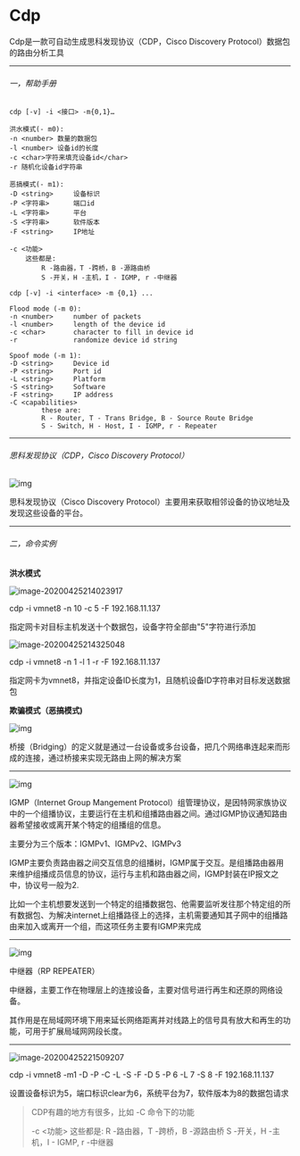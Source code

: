 

# Cdp

Cdp是一款可自动生成思科发现协议（CDP，Cisco Discovery Protocol）数据包的路由分析工具

----

###### 一，帮助手册

[CN]:翻译

```
cdp [-v] -i <接口> -m{0,1}…

洪水模式(- m0):
-n <number> 数量的数据包
-l <number> 设备id的长度
-c <char>字符来填充设备id</char>
-r 随机化设备id字符串

恶搞模式(- m1):
-D <string>		设备标识
-P <字符串>	  端口id
-L <字符串>      平台 
-S <字符串>      软件版本
-F <string>     IP地址

-c <功能>
	这些都是:
		R -路由器，T -跨桥，B -源路由桥
		S -开关，H -主机，I - IGMP, r -中继器
```



[EN]:官方

```
cdp [-v] -i <interface> -m {0,1} ...

Flood mode (-m 0):
-n <number>     number of packets
-l <number>     length of the device id
-c <char>       character to fill in device id
-r              randomize device id string

Spoof mode (-m 1):
-D <string>     Device id
-P <string>     Port id
-L <string>     Platform
-S <string>     Software
-F <string>     IP address
-C <capabilities>
        these are:
        R - Router, T - Trans Bridge, B - Source Route Bridge
        S - Switch, H - Host, I - IGMP, r - Repeater
```

---



###### 思科发现协议（CDP，Cisco Discovery Protocol）



![img](http://pic.baike.soso.com/p/20140512/20140512094400-718186260.jpg)



思科发现协议（Cisco Discovery Protocol）主要用来获取相邻设备的协议地址及发现这些设备的平台。

---



###### 二，命令实例

__洪水模式__

![image-20200425214023917](/home/kun/.config/Typora/typora-user-images/image-20200425214023917.png)

cdp -i vmnet8 -n 10 -c 5 -F 192.168.11.137

指定网卡对目标主机发送十个数据包，设备字符全部由"5"字符进行添加



![image-20200425214325048](/home/kun/.config/Typora/typora-user-images/image-20200425214325048.png)

cdp -i vmnet8 -n 1 -l 1 -r -F 192.168.11.137

指定网卡为vmnet8，并指定设备ID长度为1，且随机设备ID字符串对目标发送数据包



__欺骗模式（恶搞模式)__



![img](http://pic.baike.soso.com/p/20140127/20140127103142-1154844441.jpg)



桥接（Bridging）的定义就是通过一台设备或多台设备，把几个网络串连起来而形成的连接，通过桥接来实现无路由上网的解决方案

---



![img](http://pic.baike.soso.com/ugc/baikepic2/7062/20150122123705-450280553.jpg/0)



IGMP（Internet Group Mangement Protocol）组管理协议，是因特网家族协议中的一个组播协议，主要运行在主机和组播路由器之间。通过IGMP协议通知路由器希望接收或离开某个特定的组播组的信息。

主要分为三个版本：IGMPv1、IGMPv2、IGMPv3



IGMP主要负责路由器之间交互信息的组播树，IGMP属于交互。是组播路由器用来维护组播成员信息的协议，运行与主机和路由器之间，IGMP封装在IP报文之中，协议号一般为2.



比如一个主机想要发送到一个特定的组播数据包、他需要监听发往那个特定组的所有数据包、为解决internet上组播路径上的选择，主机需要通知其子网中的组播路由来加入或离开一个组，而这项任务主要有IGMP来完成

---

![img](https://pic.baike.soso.com/ugc/baikepic2/0/ori-20190926182744-1977856967_jpg_650_500_21730.jpg/800)



中继器（RP REPEATER）

中继器，主要工作在物理层上的连接设备，主要对信号进行再生和还原的网络设备。

其作用是在局域网环境下用来延长网络距离并对线路上的信号具有放大和再生的功能，可用于扩展局域网网段长度。

---



![image-20200425221509207](/home/kun/.config/Typora/typora-user-images/image-20200425221509207.png)

cdp -i vmnet8 -m1 -D -P -C -L -S -F -D 5 -P 6 -L 7 -S 8 -F 192.168.11.137

设置设备标识为5，端口标识clear为6，系统平台为7，软件版本为8的数据包请求



> CDP有趣的地方有很多，比如 -C 命令下的功能
>
> -c <功能>
> 	这些都是:
> 		R -路由器，T -跨桥，B -源路由桥
> 		S -开关，H -主机，I - IGMP, r -中继器

